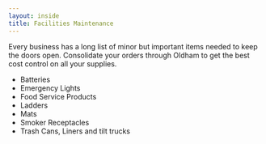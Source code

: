 ```yaml
---
layout: inside
title: Facilities Maintenance
---
```

Every business has a long list of minor but important items needed to keep the doors open. Consolidate your orders through Oldham to get the best cost control on all your supplies.

<ul>
  <li>Batteries</li>
  <li>Emergency Lights</li>
  <li>Food Service Products</li>
  <li>Ladders</li>
  <li>Mats</li>
  <li>Smoker Receptacles</li>
  <li>Trash Cans, Liners and tilt trucks</li>
</ul>

